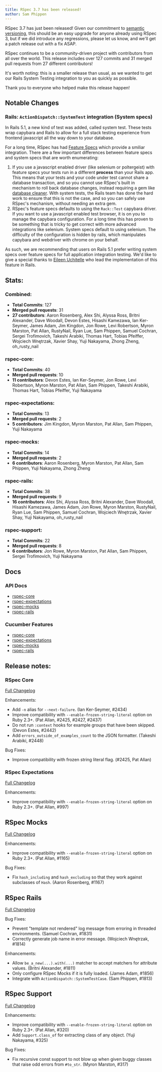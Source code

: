 ```yaml
---
title: RSpec 3.7 has been released!
author: Sam Phippen
---
```


RSpec 3.7 has just been released! Given our commitment to
[semantic versioning](http://semver.org/), this should be an easy
upgrade for anyone already using RSpec 3, but if we did introduce
any regressions, please let us know, and we'll get a patch release
out with a fix ASAP.

RSpec continues to be a community-driven project with contributors
from all over the world. This release includes over 127 commits and 31
merged pull requests from 27 different contributors!

It's worth noting: this is a smaller release than usual, as we wanted to get our
Rails System Testing integration to you as quickly as possible.

Thank you to everyone who helped make this release happen!

## Notable Changes

### Rails: `ActionDispatch::SystemTest` integration (System specs)

In Rails 5.1, a new kind of test was added, called system test. These tests wrap
capybara and Rails to allow for a full stack testing experience from frontend
javascript all the way down to your database.

For a long time, RSpec has had [Feature Specs](https://relishapp.com/rspec/rspec-rails/docs/feature-specs/feature-spec)
which provide a smiliar integration. There are a few important differences
between feature specs and system specs that are worth enumerating:

1. If you use a javascript enabled driver (like selenium or poltergeist) with
   feature specs your tests run in a different **process** than your Rails app.
   This means that your tests and your code under test cannot share a database
   transaction, and so you cannot use RSpec's built in mechanism to roll back
   database changes, instead requiring a gem like [database
   cleaner](https://github.com/DatabaseCleaner/database_cleaner). With system
   tests, the Rails team has done the hard work to ensure that this is not the
   case, and so you can safely use RSpec's mechanism, without needing an extra
   gem.
2. RSpec's feature specs defaults to using the `Rack::Test` capybara driver. If
   you want to use a javascript enabled test browser, it is on you to manage the
   capybara configuration. For a long time this has proven to be something that
   is tricky to get correct with more advanced integrations like selenium.
   System specs default to using selenium. The difficulty of the configuration
   is hidden by rails, which manipulates capybara and webdriver with chrome on
   your behalf.

As such, we are recommending that users on Rails 5.1 prefer writing system specs
over feature specs for full application integration testing. We'd like to give a
special thanks to [Eileen Uchitelle](https://twitter.com/eileencodes) who lead
the implementation of this feature in Rails.

## Stats:

### Combined:

* **Total Commits**: 127
* **Merged pull requests**: 31
* **27 contributors**: Aaron Rosenberg, Alex Shi, Alyssa Ross, Britni Alexander, Dave Woodall, Devon Estes, Hisashi Kamezawa, Ian Ker-Seymer, James Adam, Jim Kingdon, Jon Rowe, Levi Robertson, Myron Marston, Pat Allan, RustyNail, Ryan Lue, Sam Phippen, Samuel Cochran, Sergei Trofimovich, Takeshi Arabiki, Thomas Hart, Tobias Pfeiffer, Wojciech Wnętrzak, Xavier Shay, Yuji Nakayama, Zhong Zheng, oh_rusty_nail

### rspec-core:

* **Total Commits**: 40
* **Merged pull requests**: 10
* **11 contributors**: Devon Estes, Ian Ker-Seymer, Jon Rowe, Levi Robertson, Myron Marston, Pat Allan, Sam Phippen, Takeshi Arabiki, Thomas Hart, Tobias Pfeiffer, Yuji Nakayama

### rspec-expectations:

* **Total Commits**: 13
* **Merged pull requests**: 2
* **5 contributors**: Jim Kingdon, Myron Marston, Pat Allan, Sam Phippen, Yuji Nakayama

### rspec-mocks:

* **Total Commits**: 14
* **Merged pull requests**: 2
* **6 contributors**: Aaron Rosenberg, Myron Marston, Pat Allan, Sam Phippen, Yuji Nakayama, Zhong Zheng

### rspec-rails:

* **Total Commits**: 38
* **Merged pull requests**: 9
* **16 contributors**: Alex Shi, Alyssa Ross, Britni Alexander, Dave Woodall, Hisashi Kamezawa, James Adam, Jon Rowe, Myron Marston, RustyNail, Ryan Lue, Sam Phippen, Samuel Cochran, Wojciech Wnętrzak, Xavier Shay, Yuji Nakayama, oh_rusty_nail

### rspec-support:

* **Total Commits**: 22
* **Merged pull requests**: 8
* **6 contributors**: Jon Rowe, Myron Marston, Pat Allan, Sam Phippen, Sergei Trofimovich, Yuji Nakayama

## Docs

### API Docs

* [rspec-core](/documentation/3.7/rspec-core/)
* [rspec-expectations](/documentation/3.7/rspec-expectations/)
* [rspec-mocks](/documentation/3.7/rspec-mocks/)
* [rspec-rails](/documentation/3.7/rspec-rails/)

### Cucumber Features

* [rspec-core](http://relishapp.com/rspec/rspec-core)
* [rspec-expectations](http://relishapp.com/rspec/rspec-expectations)
* [rspec-mocks](http://relishapp.com/rspec/rspec-mocks)
* [rspec-rails](http://relishapp.com/rspec/rspec-rails)

## Release notes:

### RSpec Core
[Full Changelog](http://github.com/rspec/rspec-core/compare/v3.6.0...v3.7.0)

Enhancements:

* Add `-n` alias for `--next-failure`. (Ian Ker-Seymer, #2434)
* Improve compatibility with `--enable-frozen-string-literal` option
  on Ruby 2.3+. (Pat Allan, #2425, #2427, #2437)
* Do not run `:context` hooks for example groups that have been skipped.
  (Devon Estes, #2442)
* Add `errors_outside_of_examples_count` to the JSON formatter.
  (Takeshi Arabiki, #2448)

Bug Fixes:

* Improve compatibility with frozen string literal flag. (#2425, Pat Allan)

### RSpec Expectations
[Full Changelog](http://github.com/rspec/rspec-expectations/compare/v3.6.0...v3.7.0)

Enhancements:

* Improve compatibility with `--enable-frozen-string-literal` option
  on Ruby 2.3+. (Pat Allan, #997)

## RSpec Mocks
[Full Changelog](http://github.com/rspec/rspec-mocks/compare/v3.6.0...v3.7.0)

Enhancements:

* Improve compatibility with `--enable-frozen-string-literal` option
  on Ruby 2.3+. (Pat Allan, #1165)

Bug Fixes:

* Fix `hash_including` and `hash_excluding` so that they work against
  subclasses of `Hash`. (Aaron Rosenberg, #1167)

## RSpec Rails
[Full Changelog](http://github.com/rspec/rspec-rails/compare/v3.6.0...v3.7.0)

Bug Fixes:

* Prevent "template not rendered" log message from erroring in threaded
  environments. (Samuel Cochran, #1831)
* Correctly generate job name in error message. (Wojciech Wnętrzak, #1814)

Enhancements:

* Allow `be_a_new(...).with(...)` matcher to accept matchers for
  attribute values. (Britni Alexander, #1811)
* Only configure RSpec Mocks if it is fully loaded. (James Adam, #1856)
* Integrate with `ActionDispatch::SystemTestCase`. (Sam Phippen, #1813)

## RSpec Support
[Full Changelog](http://github.com/rspec/rspec-support/compare/v3.6.0...v3.7.0)

Enhancements:

* Improve compatibility with `--enable-frozen-string-literal` option
  on Ruby 2.3+. (Pat Allan, #320)
* Add `Support.class_of` for extracting class of any object.
  (Yuji Nakayama, #325)

Bug Fixes:

* Fix recursive const support to not blow up when given buggy classes
  that raise odd errors from `#to_str`. (Myron Marston, #317)
